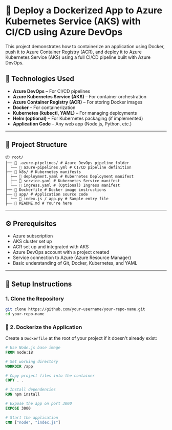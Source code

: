 
# 🚀 Deploy a Dockerized App to Azure Kubernetes Service (AKS) with CI/CD using Azure DevOps

This project demonstrates how to containerize an application using Docker, push it to Azure Container Registry (ACR), and deploy it to Azure Kubernetes Service (AKS) using a full CI/CD pipeline built with Azure DevOps.

## 🧰 Technologies Used

- **Azure DevOps** – For CI/CD pipelines
- **Azure Kubernetes Service (AKS)** – For container orchestration
- **Azure Container Registry (ACR)** – For storing Docker images
- **Docker** – For containerization
- **Kubernetes (kubectl, YAML)** – For managing deployments
- **Helm (optional)** – For Kubernetes packaging (if implemented)
- **Application Code** – Any web app (Node.js, Python, etc.)

---

## 📁 Project Structure

```
📦 root/
├── 📁 .azure-pipelines/ # Azure DevOps pipeline folder
│ └── 📄 azure-pipelines.yml # CI/CD pipeline definition
├── 📁 k8s/ # Kubernetes manifests
│ ├── 📄 deployment.yaml # Kubernetes Deployment manifest
│ ├── 📄 service.yaml # Kubernetes Service manifest
│ └── 📄 ingress.yaml # (Optional) Ingress manifest
├── 📄 Dockerfile # Docker image instructions
├── 📁 app/ # Application source code
│ └── 📄 index.js / app.py # Sample entry file
├── 📄 README.md # You're here
```


---

## ⚙️ Prerequisites

- Azure subscription
- AKS cluster set up
- ACR set up and integrated with AKS
- Azure DevOps account with a project created
- Service connection to Azure (Azure Resource Manager)
- Basic understanding of Git, Docker, Kubernetes, and YAML

---

## 🔧 Setup Instructions

### 1. **Clone the Repository**

```bash
git clone https://github.com/your-username/your-repo-name.git
cd your-repo-name
```
### 🚢 2. Dockerize the Application

Create a `Dockerfile` at the root of your project if it doesn't already exist:

```Dockerfile
# Use Node.js base image
FROM node:18

# Set working directory
WORKDIR /app

# Copy project files into the container
COPY . .

# Install dependencies
RUN npm install

# Expose the app on port 3000
EXPOSE 3000

# Start the application
CMD ["node", "index.js"]
```







